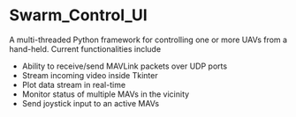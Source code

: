 # Swarm_Control_UI

A multi-threaded Python framework for controlling one or more UAVs from a hand-held. Current functionalities include


* Ability to receive/send MAVLink packets over UDP ports
* Stream incoming video inside Tkinter
* Plot data stream in real-time
* Monitor status of multiple MAVs in the vicinity
* Send joystick input to an active MAVs

